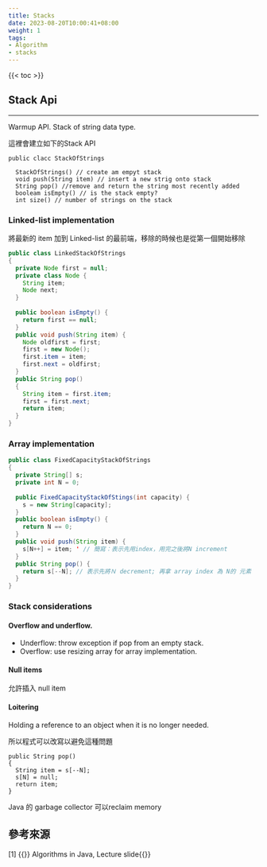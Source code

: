 ```yaml
---
title: Stacks
date: 2023-08-20T10:00:41+08:00
weight: 1
tags:
- Algorithm
- stacks
---
```


{{< toc >}}

## Stack Api

---

Warmup API. Stack of string data type.

這裡會建立如下的Stack API

```
public clacc StackOfStrings

  StackOfStrings() // create am empyt stack
  void push(String item) // insert a new strig onto stack
  String pop() //remove and return the string most recently added
  booleam isEmpty() // is the stack empty?
  int size() // number of strings on the stack
```



### Linked-list implementation

將最新的 item 加到 Linked-list 的最前端，移除的時候也是從第一個開始移除

``` java
public class LinkedStackOfStrings
{
  private Node first = null;
  private class Node {
    String item;
    Node next;
  }
  
  public boolean isEmpty() {
    return first == null;
  }
  public void push(String item) {
    Node oldfirst = first;
    first = new Node();
    first.item = item;
    first.next = oldfirst;
  }
  public String pop()
  {
    String item = first.item;
    first = first.next;
    return item;
  }
}
```

### Array implementation

```Java
public class FixedCapacityStackOfStrings
{
  private String[] s;
  private int N = 0;
  
  public FixedCapacityStackOfStings(int capacity) {
    s = new String[capacity];
  }
  public boolean isEmpty() {
    return N == 0;
  }
  public void push(String item) {
    s[N++] = item; ' // 簡寫：表示先用index，用完之後將N increment
  }
  public String pop() {
    return s[--N]; // 表示先將Ｎ decrement; 再拿 array index 為 N的 元素
  }
}
```



### Stack considerations

#### Overflow and underflow.

- Underflow: throw exception if pop from an empty stack.
- Overflow: use resizing array for array implementation.

#### Null items

允許插入 null item

#### Loitering

Holding a reference to an object when it is no longer needed.

所以程式可以改寫以避免這種問題

```
public String pop()
{
  String item = s[--N];
  s[N] = null;
  return item;
}

```

Java 的 garbage collector 可以reclaim memory

## 參考來源

<div id="refer-anchor-1"></div>

[1] {{<ref-out href="https://algs4.cs.princeton.edu/lectures/keynote/13StacksAndQueues.pdf">}} Algorithms in Java, Lecture slide{{</ref-out>}}

